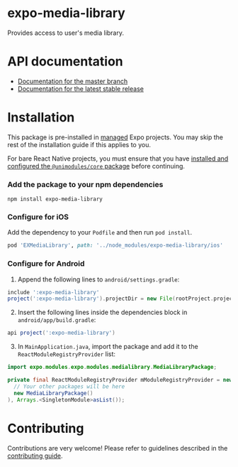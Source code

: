 # expo-media-library

Provides access to user's media library.

# API documentation

- [Documentation for the master branch](https://github.com/expo/expo/blob/master/docs/pages/versions/unversioned/sdk/media-library.md)
- [Documentation for the latest stable release](https://docs.expo.io/versions/latest/sdk/media-library/)

# Installation

This package is pre-installed in [managed](https://docs.expo.io/versions/latest/introduction/managed-vs-bare/) Expo projects. You may skip the rest of the installation guide if this applies to you.

For bare React Native projects, you must ensure that you have [installed and configured the `@unimodules/core` package](https://github.com/unimodules/core) before continuing.

### Add the package to your npm dependencies

```
npm install expo-media-library
```

### Configure for iOS

Add the dependency to your `Podfile` and then run `pod install`.

```ruby
pod 'EXMediaLibrary', path: '../node_modules/expo-media-library/ios'
```

### Configure for Android

1. Append the following lines to `android/settings.gradle`:

```gradle
include ':expo-media-library'
project(':expo-media-library').projectDir = new File(rootProject.projectDir, '../node_modules/expo-media-library/android')
```

2. Insert the following lines inside the dependencies block in `android/app/build.gradle`:
```gradle
api project(':expo-media-library')
```

3. In `MainApplication.java`, import the package and add it to the `ReactModuleRegistryProvider` list:
```java
import expo.modules.expo.modules.medialibrary.MediaLibraryPackage;
```
```java
private final ReactModuleRegistryProvider mModuleRegistryProvider = new ReactModuleRegistryProvider(Arrays.<Package>asList(
  // Your other packages will be here
  new MediaLibraryPackage()
), Arrays.<SingletonModule>asList());
```

# Contributing

Contributions are very welcome! Please refer to guidelines described in the [contributing guide]( https://github.com/expo/expo#contributing).
